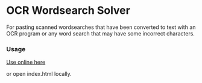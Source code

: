 OCR Wordsearch Solver
====================

For pasting scanned wordsearches that have been converted to text with an OCR program or any word search that may have some incorrect characters.


### Usage

[Use online here](http://seveibar.github.com/ocr-wordsearch-solver/)

or open index.html locally.
